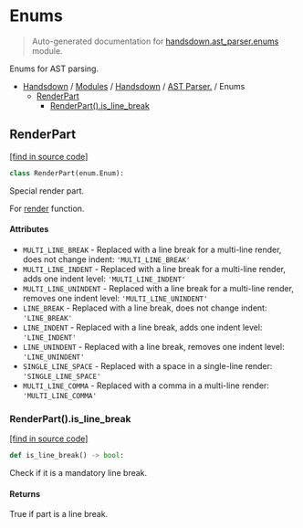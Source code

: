 # Enums

> Auto-generated documentation for [handsdown.ast_parser.enums](https://github.com/vemel/handsdown/blob/master/handsdown/ast_parser/enums.py) module.

Enums for AST parsing.

- [Handsdown](../../README.md#-handsdown---python-documentation-generator) / [Modules](../../MODULES.md#modules) / [Handsdown](../index.md#handsdown) / [AST Parser.](index.md#ast-parser) / Enums
    - [RenderPart](#renderpart)
        - [RenderPart().is_line_break](#renderpartis_line_break)

## RenderPart

[[find in source code]](https://github.com/vemel/handsdown/blob/master/handsdown/ast_parser/enums.py#L7)

```python
class RenderPart(enum.Enum):
```

Special render part.

For [render](node_records/node_record.md#render) function.

#### Attributes

- `MULTI_LINE_BREAK` - Replaced with a line break for a multi-line render, does not change indent: `'MULTI_LINE_BREAK'`
- `MULTI_LINE_INDENT` - Replaced with a line break for a multi-line render, adds one indent level: `'MULTI_LINE_INDENT'`
- `MULTI_LINE_UNINDENT` - Replaced with a line break for a multi-line render, removes one indent level: `'MULTI_LINE_UNINDENT'`
- `LINE_BREAK` - Replaced with a line break, does not change indent: `'LINE_BREAK'`
- `LINE_INDENT` - Replaced with a line break, adds one indent level: `'LINE_INDENT'`
- `LINE_UNINDENT` - Replaced with a line break, removes one indent level: `'LINE_UNINDENT'`
- `SINGLE_LINE_SPACE` - Replaced with a space in a single-line render: `'SINGLE_LINE_SPACE'`
- `MULTI_LINE_COMMA` - Replaced with a comma in a multi-line render: `'MULTI_LINE_COMMA'`

### RenderPart().is_line_break

[[find in source code]](https://github.com/vemel/handsdown/blob/master/handsdown/ast_parser/enums.py#L38)

```python
def is_line_break() -> bool:
```

Check if it is a mandatory line break.

#### Returns

True if part is a line break.
